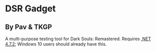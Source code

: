 
# DSR Gadget
## By Pav & TKGP
A multi-purpose testing tool for Dark Souls: Remastered.
Requires [.NET 4.7.2](https://www.microsoft.com/net/download/thank-you/net472); Windows 10 users should already have this.
